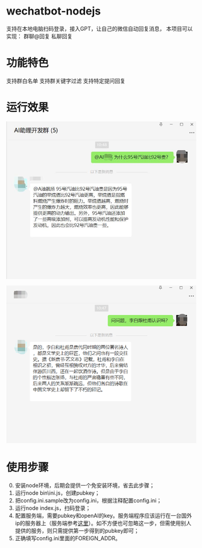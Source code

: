 # wechatbot-nodejs

支持在本地电脑扫码登录，接入GPT，让自己的微信自动回复消息，
本项目可以实现：
群聊@回复
私聊回复


# 功能特色

支持群白名单
支持群关键字过滤
支持特定提问回复


# 运行效果

![群聊](doc/images/group.jpg)

![私聊](doc/images/p2p.png)


# 使用步骤
0. 安装node环境，后期会提供一个免安装环境，省去此步骤；
1. 运行node bin\ini.js，创建pubkey；
2. 把config.ini.sample改为config.ini，根据注释配置config.ini；
3. 运行node index.js，扫码登录；
4. 配置服务端，需要pubkey和openAI的key。服务端程序应该运行在一台国外ip的服务器上（服务端参考[这里]()）。如不方便也可忽略这一步，但需使用别人提供的服务，则只需提供第一步得到的pubkey即可；
5. 正确填写config.ini里面的FOREIGN_ADDR。
